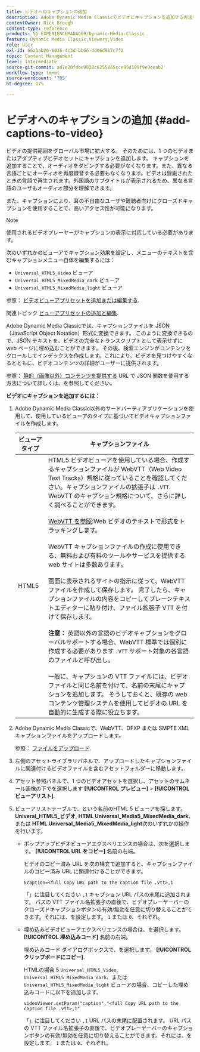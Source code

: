 ```yaml
---
title: ビデオへのキャプションの追加
description: Adobe Dynamic Media Classicでビデオにキャプションを追加する方法を説明します。
contentOwner: Rick Brough
content-type: reference
products: SG_EXPERIENCEMANAGER/Dynamic-Media-Classic
feature: Dynamic Media Classic,Viewers,Video
role: User
exl-id: 66a1ab20-6036-4c3d-bb66-dd06d917c7f2
topic: Content Management
level: Intermediate
source-git-commit: ad7e20fdbe9028c6255865cce95d109f9e9eeab2
workflow-type: tm+mt
source-wordcount: '705'
ht-degree: 17%

---
```


# ビデオへのキャプションの追加 {#add-captions-to-video}

ビデオの提供範囲をグローバル市場に拡大する。 そのためには、1 つのビデオまたはアダプティブビデオセットにキャプションを追加します。 キャプションを追加することで、オーディオをダビングする必要がなくなります。また、異なる言語ごとにオーディオを再度録音する必要もなくなります。ビデオは録画されたときの言語で再生されます。外国語のサブタイトルが表示されるため、異なる言語のユーザもオーディオ部分を理解できます。

また、キャプションにより、耳の不自由なユーザや難聴者向けにクローズドキャプションを使用することで、高いアクセス性が可能になります。

>[!NOTE]
>
>使用されるビデオプレーヤーがキャプションの表示に対応している必要があります。

次のいずれかのビューアでキャプション効果を設定し、メニューのテキストを含むキャプションメニュー自体を編集するには：

* `Universal_HTML5_Video` ビューア
* `Universal_HTML5_MixedMedia_dark` ビューア
* `Universal_HTML5_MixedMedia_light` ビューア

参照： [ビデオビューアプリセットを追加または編集する](previewing-videos-video-viewer.md#adding_or_editing_a_video_viewer_preset).

関連トピック [ビューアプリセットの追加と編集](application-setup.md#adding_and_editing_viewer_presets).

Adobe Dynamic Media Classicでは、キャプションファイルを JSON （JavaScript Object Notation）形式に変換できます。 このように変換できるので、JSON テキストを、ビデオの完全なトランスクリプトとして表示せずに web ページに埋め込むことができます。 その後、検索エンジンがコンテンツをクロールしてインデックスを作成します。これにより、ビデオを見つけやすくなるとともに、ビデオコンテンツの詳細がユーザーに提供されます。

参照： [静的（画像以外）コンテンツを提供する](https://experienceleague.adobe.com/en/docs/dynamic-media-developer-resources/image-serving-api/image-serving-api/c-serving-static-nonimage-contents#image-serving-api) URL で JSON 関数を使用する方法について詳しくは、を参照してください。

**ビデオにキャプションを追加するには：**

1. Adobe Dynamic Media Classic以外のサードパーティアプリケーションを使用して、使用しているビューアのタイプに基づいてビデオキャプションファイルを作成します。

   | ビューアタイプ | キャプションファイル |
   |--- |--- |
   | HTML5 | HTML5 ビデオビューアを使用している場合、作成するキャプションファイルが WebVTT（Web Video Text Tracks）規格に従っていることを確認してください。キャプションファイルの拡張子は `.VTT`. WebVTT のキャプション規格について、さらに詳しく調べることができます。<br><br>[WebVTT を参照](https://w3c.github.io/webvtt/):Web ビデオのテキストで形式をトラッキングします。 <br><br>WebVTT キャプションファイルの作成に使用できる、無料および有料のツールやサービスを提供する web サイトは多数あります。 <br><br>画面に表示されるサイトの指示に従って、WebVTT ファイルを作成して保存します。 完了したら、キャプションファイルの内容をコピーしてプレーンテキストエディターに貼り付け、ファイル拡張子 VTT を付けて保存します。 <br><br><b>注意：</b> 英語以外の言語のビデオキャプションをグローバルサポートする場合、WebVTT 標準では個別に作成する必要があります `.VTT` サポート対象の各言語のファイルと呼び出し。 <br><br>一般に、キャプションの VTT ファイルには、ビデオファイルと同じ名前を付けて、名前の末尾にキャプションを追加します。 そうしておくと、既存の web コンテンツ管理システムを使用してビデオの URL を自動的に生成する際に役立ちます。 |

1. Adobe Dynamic Media Classicで、WebVTT、DFXP または SMPTE XML キャプションファイルをアップロードします。

   参照： [ファイルをアップロード](uploading-files.md#uploading_files).

1. 左側のアセットライブラリパネルで、アップロードしたキャプションファイルに関連付けるビデオファイルを含むアセットフォルダーに移動します。
1. アセット参照パネルで、1 つのビデオアセットを選択し、アセットのサムネール画像の下でを選択します **[!UICONTROL プレビュー]** > **[!UICONTROL ビューアリスト]**.
1. ビューアリストテーブルで、という名前のHTML 5 ビューアを探します。 **Univeral_HTML5_ビデオ**, **HTML Universal_Media5_MixedMedia_dark**、または **HTML Universal_Media5_MixedMedia_light**&#x200B;次のいずれかの操作を行います。

   * ポップアップビデオビューアエクスペリエンスの場合は、次を選択します。 **[!UICONTROL URL をコピー]** 名前の右端。

     ビデオのコピー済み URL を次の構文で追加すると、キャプションファイルのコピー済み URL に関連付けることができます。

     `&caption=<full Copy URL path to the caption file .vtt>,1`

     「」に注目してください `,1` キャプション URL パスの末尾に追加されます。 パスの VTT ファイル名拡張子の直後で、ビデオプレーヤーバーのクローズドキャプションボタンの有効/無効を任意に切り替えることができます。それには、を設定します。 `1` または `0`、それぞれ。

   * 埋め込みビデオビューアエクスペリエンスの場合は、を選択します。 **[!UICONTROL 埋め込みコード]** 名前の右端。

     埋め込みコード ダイアログボックスで、を選択します。 **[!UICONTROL クリップボードにコピー]**.

     HTMLの場合 5 `Universal_HTML5_Video`, `Universal_HTML5_MixedMedia_dark`、または `Universal_HTML5_MixedMedia_light` ビューアの場合、コピーした埋め込みコードに以下を追加します。

     `videoViewer.setParam("caption","<full Copy URL path to the caption file .vtt>,1"`

     「」に注目してください `,1` URL パスの末尾に配置されます。 URL パスの VTT ファイル名拡張子の直後で、ビデオプレーヤーバーのキャプションボタンの有効/無効を任意に切り替えることができます。それには、を設定します。 `1` または `0`、それぞれ。
